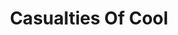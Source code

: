 ---
title: "Casualties Of Cool"
summary: "Casualties of Cool is the debut album of Canadian country rock duo Casualties of Cool, consisting of Canadian musicians Devin Townsend and Ché Aimee Dorval , released on May 14, 2014. It is a musical departure from any of Townsend's previous works, primarily because it is a concept album that features country-influenced songs with blues rock and ambient influences.
A number of guests performed on the album, including Morgan Ågren of Kaipa on drums, Kat Epple of Emerald Web on woodwinds, and Jørgen Munkeby of Shining on saxophone. It was partially funded by the crowdfunding site PledgeMusic."
image: "casualties-of-cool.jpg"
apple_music_artist_url: "None"
wikipedia_url: "https://en.wikipedia.org/wiki/Casualties_of_Cool"
---